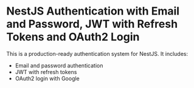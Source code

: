 # NestJS Authentication with Email and Password, JWT with Refresh Tokens and OAuth2 Login

This is a production-ready authentication system for NestJS. It includes:
- Email and password authentication
- JWT with refresh tokens
- OAuth2 login with Google
